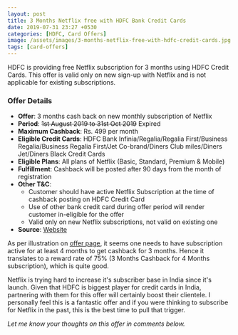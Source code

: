```yaml
---
layout: post
title: 3 Months Netflix free with HDFC Bank Credit Cards
date: 2019-07-31 23:27 +0530
categories: [HDFC, Card Offers]
image: /assets/images/3-months-netflix-free-with-hdfc-credit-cards.jpg
tags: [card-offers]
---
```


HDFC is providing free Netflix subscription for 3 months using HDFC Credit Cards. This offer is valid only on new sign-up with Netflix and is not applicable for existing subscriptions.

### Offer Details

- **Offer**: 3 months cash back on new monthly subscription of Netflix
- **Period**: ~~1st August 2019 to 31st Oct 2019~~ Expired
- **Maximum Cashback**: Rs. 499 per month
- **Eligible Credit Cards**: HDFC Bank Infinia/Regalia/Regalia First/Business Regalia/Business Regalia First/Jet Co-brand/Diners Club miles/Diners Jet/Diners Black Credit Cards
- **Eligible Plans**: All plans of Netflix (Basic, Standard, Premium & Mobile)
- **Fulfillment**: Cashback will be posted after 90 days from the month of registration
- **Other T&C**:
  - Customer should have active Netflix Subscription at the time of cashback posting on HDFC Credit Card
  - Use of other bank credit card during offer period will render customer in-eligible for the offer
  - Valid only on new Netflix subscriptions, not valid on existing one
- **Source**: [Website](https://offers.smartbuy.hdfcbank.com/offer_details/13092)

As per illustration on [offer page](https://offers.smartbuy.hdfcbank.com/offer_details/13092), it seems one needs to have subscription active for at least 4 months to get cashback for 3 months. Hence it translates to a reward rate of 75% (3 Months Cashback for 4 Months subscription), which is quite good.

Netflix is trying hard to increase it's subscriber base in India since it's launch. Given that HDFC is biggest player for credit cards in India, partnering with them for this offer will certainly boost their clientele. I personally feel this is a fantastic offer and if you were thinking to subscribe for Netflix in the past, this is the best time to pull that trigger.

_Let me know your thoughts on this offer in comments below._
